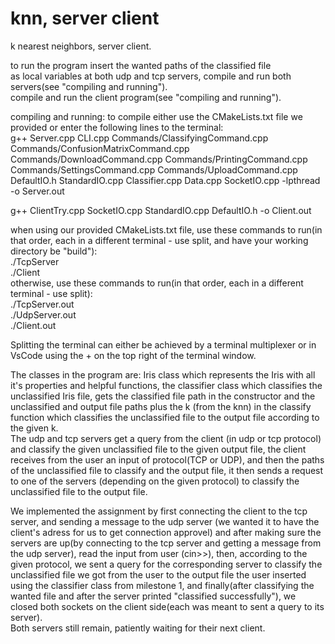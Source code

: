 # knn, server client
k nearest neighbors, server client.  

to run the program insert the wanted paths of the classified file  
as local variables at both udp and tcp servers, compile and run both servers(see "compiling and running").  
compile and run the client program(see "compiling and running").

compiling and running: to compile either use the CMakeLists.txt file we provided or enter the following lines to the terminal:  
g++ Server.cpp CLI.cpp Commands/ClassifyingCommand.cpp Commands/ConfusionMatrixCommand.cpp Commands/DownloadCommand.cpp Commands/PrintingCommand.cpp Commands/SettingsCommand.cpp Commands/UploadCommand.cpp DefaultIO.h StandardIO.cpp Classifier.cpp Data.cpp SocketIO.cpp -lpthread -o Server.out

g++ ClientTry.cpp SocketIO.cpp StandardIO.cpp DefaultIO.h  -o Client.out

when using our provided CMakeLists.txt file, use these commands to run(in that order, each in a different terminal - use split, and have your working directory be "build"):  
./TcpServer  
./Client  
otherwise, use these commands to run(in that order, each in a different terminal - use split):  
./TcpServer.out  
./UdpServer.out  
./Client.out  

Splitting the terminal can either be achieved by a terminal multiplexer or in VsCode using the + on the top right of the terminal window.

The classes in the program are: Iris class which represents the Iris with all it's properties
and helpful functions, the classifier class which classifies the unclassified Iris file, gets the classified file path in the constructor
and the unclassified and output file paths plus the k (from the knn) in the classify function which classifies the unclassified file
to the output file according to the given k.  
The udp and tcp servers get a query from the client (in udp or tcp protocol) and classify the given unclassified file to the given output file,
the client receives from the user an input of protocol(TCP or UDP), and then the paths of the unclassified file to classify and the output file,
it then sends a request to one of the servers (depending on the given protocol) to classify the unclassified file to the output file.

We implemented the assignment by first connecting the client to the tcp server, and sending a message to the udp server (we wanted it to have the client's adress
for us to get connection approvel) and after making sure the servers are up(by connecting to the tcp server and getting a message from the udp server),
read the input from user (cin>>), then, according to the given protocol, we sent a query for the corresponding server
to classify the unclassified file we got from the user to the output file the user inserted using the classifier class from milestone 1,
and finally(after classifying the wanted file and after the server printed "classified successfully"),
we closed both sockets on the client side(each was meant to sent a query to its server).  
Both servers still remain, patiently waiting for their next client.

